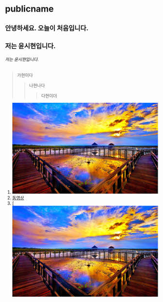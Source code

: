 # publicname

## 안녕하세요. 오늘이 처음입니다.
## 저는 윤시현입니다.
###### 저는 윤시현입니다.


> 가현이다
>> 나현나다
>>> 다현이더


1. ![이미지](https://github.com/kipper0312/publicname/blob/main/R5de14476a35d3a7c718abefcafb258fb.jfif)
2. [동영상](https://www.youtube.com/watch?v=Fq5JS2FsrOA)
3.  [![이미지](https://github.com/kipper0312/publicname/blob/main/R5de14476a35d3a7c718abefcafb258fb.jfif)
